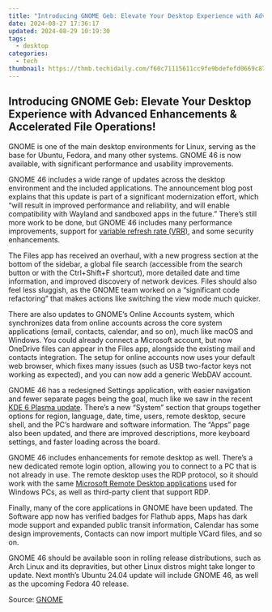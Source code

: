 ```yaml
---
title: "Introducing GNOME Geb: Elevate Your Desktop Experience with Advanced Enhancements & Accelerated File Operations!"
date: 2024-08-27 17:36:17
updated: 2024-08-29 10:19:30
tags:
  - desktop
categories:
  - tech
thumbnail: https://thmb.techidaily.com/f60c71115611cc9fe9bdefefd0669c874b252cd453080c3b9c40526ec436a000.jpg
---
```


## Introducing GNOME Geb: Elevate Your Desktop Experience with Advanced Enhancements & Accelerated File Operations!

GNOME is one of the main desktop environments for Linux, serving as the base for Ubuntu, Fedora, and many other systems. GNOME 46 is now available, with significant performance and usability improvements.

 GNOME 46 includes a wide range of updates across the desktop environment and the included applications. The announcement blog post explains that this update is part of a significant modernization effort, which “will result in improved performance and reliability, and will enable compatibility with Wayland and sandboxed apps in the future.” There’s still more work to be done, but GNOME 46 includes many performance improvements, support for [variable refresh rate (VRR)](https://android-unlock.techidaily.com/in-2024-unlock-your-samsung-galaxy-s23-fe-phone-with-ease-the-3-best-lock-screen-removal-tools-by-drfone-android/), and some security enhancements.

 The Files app has received an overhaul, with a new progress section at the bottom of the sidebar, a global file search (accessible from the search button or with the Ctrl+Shift+F shortcut), more detailed date and time information, and improved discovery of network devices. Files should also feel less sluggish, as the GNOME team worked on a “significant code refactoring” that makes actions like switching the view mode much quicker.

 There are also updates to GNOME’s Online Accounts system, which synchronizes data from online accounts across the core system applications (email, contacts, calendar, and so on), much like macOS and Windows. You could already connect a Microsoft account, but now OneDrive files can appear in the Files app, alongside the existing mail and contacts integration. The setup for online accounts now uses your default web browser, which fixes many issues (such as USB two-factor keys not working as expected), and you can now add a generic WebDAV account.

 GNOME 46 has a redesigned Settings application, with easier navigation and fewer separate pages being the goal, much like we saw in the recent [KDE 6 Plasma update](https://instagram-video-recordings.techidaily.com/new-professional-thumbnails-for-engaging-igtv-posts/). There’s a new “System” section that groups together options for region, language, date, time, users, remote desktop, secure shell, and the PC’s hardware and software information. The “Apps” page also been updated, and there are improved descriptions, more keyboard settings, and faster loading across the board.

 GNOME 46 includes enhancements for remote desktop as well. There’s a new dedicated remote login option, allowing you to connect to a PC that is not already in use. The remote desktop uses the RDP protocol, so it should work with the same [Microsoft Remote Desktop applications](https://fox-direct.techidaily.com/unleash-creativity-with-these-essential-vector-editors-for-2024/) used for Windows PCs, as well as third-party client that support RDP.

 Finally, many of the core applications in GNOME have been updated. The Software app now has verified badges for Flathub apps, Maps has dark mode support and expanded public transit information, Calendar has some design improvements, Contacts can now import multiple VCard files, and so on.

 GNOME 46 should be available soon in rolling release distributions, such as Arch Linux and its depravities, but other Linux distros might take longer to update. Next month’s Ubuntu 24.04 update will include GNOME 46, as well as the upcoming Fedora 40 release.

 Source: [GNOME](https://discourse.gnome.org/t/gnome-46-released/20066)

<ins class="adsbygoogle"
     style="display:block"
     data-ad-format="autorelaxed"
     data-ad-client="ca-pub-7571918770474297"
     data-ad-slot="1223367746"></ins>



<ins class="adsbygoogle"
     style="display:block"
     data-ad-client="ca-pub-7571918770474297"
     data-ad-slot="8358498916"
     data-ad-format="auto"
     data-full-width-responsive="true"></ins>

